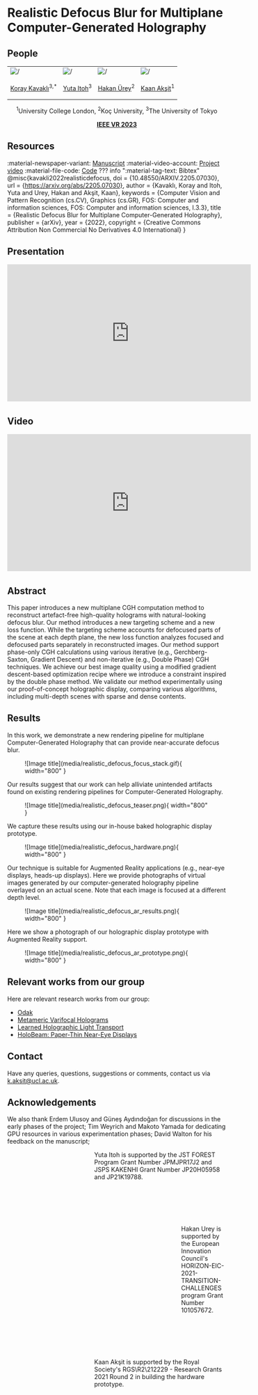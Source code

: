 # Realistic Defocus Blur for Multiplane Computer-Generated Holography

## People
<table class=""  style="margin: 10px auto;">
  <tbody>
    <tr>
      <td> <img src="../../people/koray_kavakli.png" width="120" alt=/> &nbsp;&nbsp;&nbsp;&nbsp;</td>
      <td> <img src="../../people/yuta_itoh.png" width="120" alt=/> &nbsp;&nbsp;&nbsp;&nbsp;</td>
      <td> <img src="../../people/hakan_urey.png" width="120" alt=/> &nbsp;&nbsp;&nbsp;&nbsp;</td>
      <td> <img src="../../people/kaan_aksit.png" width="120" alt=/> &nbsp;&nbsp;&nbsp;&nbsp;</td>
    </tr>
    <tr>
      <td><p style="text-align:center;"><a href="https://scholar.google.com/citations?user=rn6XtO4AAAAJ&hl=en&oi=ao">Koray Kavaklı</a><sup>3,*</sup></p></td>
      <td><p style="text-align:center;"><a href="https://www.ar.c.titech.ac.jp/people/yuta-itoh">Yuta Itoh</a><sup>3</p></td>
      <td><p style="text-align:center;"><a href="https://mysite.ku.edu.tr/hurey/">Hakan Ürey</a><sup>2</sup></p></td>
      <td><p style="text-align:center;"><a href="https://kaanaksit.com">Kaan Akşit</a><sup>1</sup></p></td>
    </tr>
  </tbody>
</table>
<p style="text-align:center;"><sup>1</sup>University College London, <sup>2</sup>Koç University, <sup>3</sup>The University of Tokyo</p>
<p style="text-align:center;"><b><a href="https://ieeevr.org/2023/">IEEE VR 2023</a></b></p>

## Resources
:material-newspaper-variant: [Manuscript](https://arxiv.org/abs/2205.07030)
:material-video-account: [Project video](https://youtu.be/5tG8SaJGpUc)
:material-file-code: [Code](https://github.com/complight/realistic_defocus)
??? info ":material-tag-text: Bibtex"
        @misc{kavakli2022realisticdefocus,
          doi = {10.48550/ARXIV.2205.07030},
          url = {https://arxiv.org/abs/2205.07030},
          author = {Kavaklı, Koray and Itoh, Yuta and Urey, Hakan and Akşit, Kaan},
          keywords = {Computer Vision and Pattern Recognition (cs.CV), Graphics (cs.GR), FOS: Computer and information sciences, FOS: Computer and information sciences, I.3.3},
          title = {Realistic Defocus Blur for Multiplane Computer-Generated Holography},
          publisher = {arXiv},
          year = {2022},
          copyright = {Creative Commons Attribution Non Commercial No Derivatives 4.0 International}
        }

## Presentation
<p style="text-align:center;">
<iframe width="560" height="315" src="https://www.youtube.com/embed/Y5CQvtoOggU" title="YouTube video player" frameborder="0" allow="accelerometer; autoplay; clipboard-write; encrypted-media; gyroscope; picture-in-picture; web-share" allowfullscreen></iframe>
</p>


## Video
<p style="text-align:center;">
<iframe width="560" height="315" src="https://www.youtube.com/embed/5tG8SaJGpUc" title="YouTube video player" frameborder="0" allow="accelerometer; autoplay; clipboard-write; encrypted-media; gyroscope; picture-in-picture" allowfullscreen></iframe>
</p>

## Abstract
This paper introduces a new multiplane CGH computation method to reconstruct artefact-free high-quality holograms with natural-looking defocus blur. 
Our method introduces a new targeting scheme and a new loss function.
While the targeting scheme accounts for defocused parts of the scene at each depth plane, the new loss function analyzes focused and defocused parts separately in reconstructed images.
Our method support phase-only CGH calculations using various iterative (e.g., Gerchberg-Saxton, Gradient Descent) and non-iterative (e.g., Double Phase) CGH techniques. 
We achieve our best image quality using a modified gradient descent-based optimization recipe where we introduce a constraint inspired by the double phase method.
We validate our method experimentally using our proof-of-concept holographic display, comparing various algorithms, including multi-depth scenes with sparse and dense contents.

## Results
In this work, we demonstrate a new rendering pipeline for multiplane Computer-Generated Holography that can provide near-accurate defocus blur.
<figure markdown>
  ![Image title](media/realistic_defocus_focus_stack.gif){ width="800" }
</figure>

Our results suggest that our work can help alliviate unintended artifacts found on existing rendering pipelines for Computer-Generated Holography.
<figure markdown>
  ![Image title](media/realistic_defocus_teaser.png){ width="800" }
</figure>


We capture these results using our in-house baked holographic display prototype.
<figure markdown>
  ![Image title](media/realistic_defocus_hardware.png){ width="800" }
</figure>


Our technique is suitable for Augmented Reality applications (e.g., near-eye displays, heads-up displays).
Here we provide photographs of virtual images generated by our computer-generated holography pipeline overlayed on an actual scene.
Note that each image is focused at a different depth level.
<figure markdown>
  ![Image title](media/realistic_defocus_ar_results.png){ width="800" }
</figure>


Here we show a photograph of our holographic display prototype with Augmented Reality support.
<figure markdown>
  ![Image title](media/realistic_defocus_ar_prototype.png){ width="800" }
</figure>


## Relevant works from our group
Here are relevant research works from our group:

- [Odak](https://github.com/kunguz/odak)
- [Metameric Varifocal Holograms](https://github.com/complight/metameric_holography)
- [Learned Holographic Light Transport](https://github.com/complight/realistic_holography)
- [HoloBeam: Paper-Thin Near-Eye Displays](https://complightlab.com/publications/holobeam/)

## Contact
Have any queries, questions, suggestions or comments, contact us via [k.aksit@ucl.ac.uk](mailto:k.aksit@ucl.ac.uk).

## Acknowledgements
[comment]: <> (The authors would like to thank reviewers for their valuable feedback.)
We also thank 
Erdem Ulusoy and Güneş Aydındoğan for discussions in the early phases of the project; 
Tim Weyrich and Makoto Yamada for dedicating GPU resources in various experimentation phases;
David Walton for his feedback on the manuscript;

<div style="float: left; height:200px;" class="boxed">
<img align='left' src="../../media/jst_forest.png" width="200" alt/>
</div>
Yuta Itoh is supported by the JST FOREST Program Grant Number JPMJPR17J2 and JSPS KAKENHI Grant Number JP20H05958 and JP21K19788.
<br />
<br />
<br />
<br />
<br />
<br />
<br />

<div style="float: left; height:200px;" class="boxed">
<img align='left' src="../../media/eu_horizon2020.png" width="200" alt/>
</div>
Hakan Urey is supported by the European Innovation Council's HORIZON-EIC-2021-TRANSITION-CHALLENGES program Grant Number 101057672.
<br />
<br />
<br />
<br />
<br />
<br />
<br />

<div style="float: left; height:200px;" class="boxed">
<img align='left' src="../../media/royal_society.png" width="200" alt/>
</div>
Kaan Akşit is supported by the Royal Society's RGS\R2\212229 - Research Grants 2021 Round 2 in building the hardware prototype.
<br />
<br />
<br />
<br />
<br />
<br />
<br />

